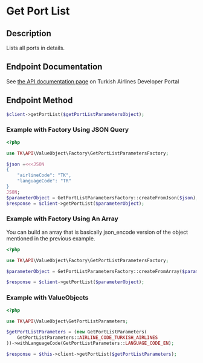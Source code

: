 # Get Port List

## Description

Lists all ports in details.

## Endpoint Documentation

See [the API documentation page](https://developer.turkishairlines.com/documentation/getPortList) on Turkish Airlines Developer Portal

## Endpoint Method

```php
$client->getPortList($getPortListParametersObject);

```

### Example with Factory Using JSON Query

```php
<?php

use TK\API\ValueObject\Factory\GetPortListParametersFactory;

$json =<<<JSON
{
    "airlineCode": "TK",
    "languageCode": "TR"
}
JSON;
$parameterObject = GetPortListParametersFactory::createFromJson($json);
$response = $client->getPortList($parameterObject);

```

### Example with Factory Using An Array

You can build an array that is basically json_encode version of the object mentioned in the previous example.

```php
<?php

use TK\API\ValueObject\Factory\GetPortListParametersFactory;

$parameterObject = GetPortListParametersFactory::createFromArray($parametersArray);

$response = $client->getPortList($parameterObject);

```

### Example with ValueObjects

```php
<?php

use TK\API\ValueObject\GetPortListParameters;

$getPortListParameters = (new GetPortListParameters(
	GetPortListParameters::AIRLINE_CODE_TURKISH_AIRLINES
))->withLanguageCode(GetPortListParameters::LANGUAGE_CODE_EN);

$response = $this->client->getPortList($getPortListParameters);

```
